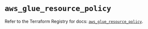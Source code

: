 # `aws_glue_resource_policy`

Refer to the Terraform Registry for docs: [`aws_glue_resource_policy`](https://registry.terraform.io/providers/hashicorp/aws/4.54.0/docs/resources/glue_resource_policy).
